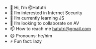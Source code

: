 - 👋 Hi, I’m @Hatutri
- 👀 I’m interested in Internet Security
- 🌱 I’m currently learning JS
- 💞️ I’m looking to collaborate on AV
- 📫 How to reach me hatutri@gmail.com
- 😄 Pronouns: he/him
- ⚡ Fun fact: lazy

<!---
Hatutri/Hatutri is a ✨ special ✨ repository because its `README.md` (this file) appears on your GitHub profile.
You can click the Preview link to take a look at your changes.
--->
